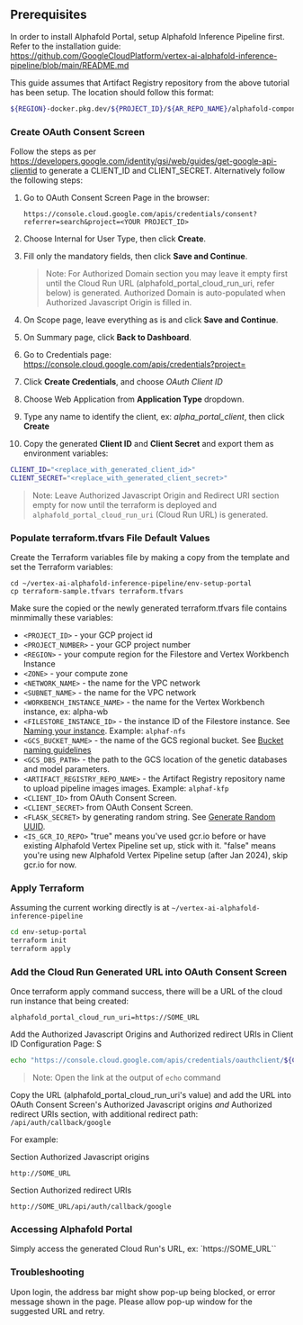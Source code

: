 ## Prerequisites
   In order to install Alphafold Portal, setup Alphafold Inference Pipeline first. Refer to the installation guide: https://github.com/GoogleCloudPlatform/vertex-ai-alphafold-inference-pipeline/blob/main/README.md

   This guide assumes that Artifact Registry repository from the above tutorial has been setup. The location should follow this format:
   
   ```sh
   ${REGION}-docker.pkg.dev/${PROJECT_ID}/${AR_REPO_NAME}/alphafold-components
   ```
   

### Create OAuth Consent Screen
   Follow the steps as per https://developers.google.com/identity/gsi/web/guides/get-google-api-clientid to generate a CLIENT_ID and CLIENT_SECRET. Alternatively follow the following steps:

1. Go to OAuth Consent Screen Page in the browser:
   ```
   https://console.cloud.google.com/apis/credentials/consent?referrer=search&project=<YOUR PROJECT_ID>
   ```

2. Choose Internal for User Type, then click **Create**.
3. Fill only the mandatory fields, then click **Save and Continue**.

   > Note: For Authorized Domain section you may leave it empty first until the Cloud Run URL (alphafold_portal_cloud_run_uri, refer below) is generated. Authorized Domain is auto-populated when Authorized Javascript Origin is filled in.

4. On Scope page, leave everything as is and click **Save and Continue**.
5. On Summary page, click **Back to Dashboard**.
6. Go to Credentials page: https://console.cloud.google.com/apis/credentials?project=<YOUR PROJECT_ID>
7. Click **Create Credentials**, and choose _OAuth Client ID_
8. Choose Web Application from **Application Type** dropdown.
9. Type any name to identify the client, ex: _alpha_portal_client_, then click **Create**
10. Copy the generated **Client ID** and **Client Secret** and export them as environment variables:
   
   ```sh
   CLIENT_ID="<replace_with_generated_client_id>"
   CLIENT_SECRET="<replace_with_generated_client_secret>"
   ```
   > Note: Leave Authorized Javascript Origin and Redirect URI section empty for now until the terraform is deployed and `alphafold_portal_cloud_run_uri` (Cloud Run URL) is generated.


### Populate terraform.tfvars File Default Values

Create the Terraform variables file by making a copy from the template and set the Terraform variables:

```
cd ~/vertex-ai-alphafold-inference-pipeline/env-setup-portal
cp terraform-sample.tfvars terraform.tfvars
```

Make sure the copied or the newly generated terraform.tfvars file contains minmimally these variables:

- `<PROJECT_ID>` - your GCP project id
- `<PROJECT_NUMBER>` - your GCP project number
- `<REGION>` - your compute region for the Filestore and Vertex Workbench Instance
- `<ZONE>` - your compute zone
- `<NETWORK_NAME>` - the name for the VPC network
- `<SUBNET_NAME>` - the name for the VPC network
- `<WORKBENCH_INSTANCE_NAME>` - the name for the Vertex Workbench instance, ex: alpha-wb
- `<FILESTORE_INSTANCE_ID>` - the instance ID of the Filestore instance. See [Naming your instance](https://cloud.google.com/filestore/docs/creating-instances#naming_your_instance). Example: `alphaf-nfs`
- `<GCS_BUCKET_NAME>` - the name of the GCS regional bucket. See [Bucket naming guidelines](https://cloud.google.com/storage/docs/naming-buckets)
- `<GCS_DBS_PATH>` - the path to the GCS location of the genetic databases and model parameters.
- `<ARTIFACT_REGISTRY_REPO_NAME>` - the Artifact Registry repository name to upload pipeline images images. Example: `alphaf-kfp`
- `<CLIENT_ID>` from OAuth Consent Screen.
- `<CLIENT_SECRET>` from OAuth Consent Screen.
- `<FLASK_SECRET>` by generating random string. See [Generate Random UUID](https://www.uuidgenerator.net/).
- `<IS_GCR_IO_REPO>` "true" means you've used gcr.io before or have existing Alphafold Vertex Pipeline set up, stick with it. "false" means you're using new Alphafold Vertex Pipeline setup (after Jan 2024), skip gcr.io for now.

### Apply Terraform

Assuming the current working directly is at `~/vertex-ai-alphafold-inference-pipeline`

```sh
cd env-setup-portal
terraform init
terraform apply
```

### Add the Cloud Run Generated URL into OAuth Consent Screen

Once terraform apply command success, there will be a URL of the cloud run instance that being created:

```
alphafold_portal_cloud_run_uri=https://SOME_URL
```

Add the Authorized Javascript Origins and Authorized redirect URIs in Client ID Configuration Page:
S
```sh
echo "https://console.cloud.google.com/apis/credentials/oauthclient/${CLIENT_ID}?project=${PROJECT_ID}"
```
> Note: Open the link at the output of `echo` command


Copy the URL (alphafold_portal_cloud_run_uri's value) and add the URL into OAuth Consent Screen's Authorized Javascript origins
*and* Authorized redirect URIs section, with additional redirect path: `/api/auth/callback/google`

For example: 

Section Authorized Javascript origins

```
http://SOME_URL
```

Section Authorized redirect URIs

```
http://SOME_URL/api/auth/callback/google
```


### Accessing Alphafold Portal

Simply access the generated Cloud Run's URL, ex: `https://SOME_URL``

### Troubleshooting

Upon login, the address bar might show pop-up being blocked, or error message shown in the page. Please allow pop-up window for the suggested URL and retry.